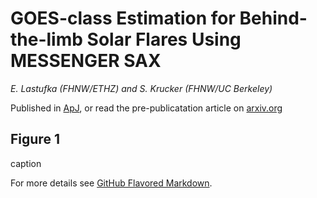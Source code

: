 # GOES-class Estimation for Behind-the-limb Solar Flares Using MESSENGER SAX

_E. Lastufka (FHNW/ETHZ) and S. Krucker (FHNW/UC Berkeley)_

Published in [ApJ](url), or read the pre-publicatation article on [arxiv.org](test2) 

## Figure 1

caption



For more details see [GitHub Flavored Markdown](https://guides.github.com/features/mastering-markdown/).

